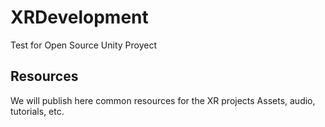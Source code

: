 # XRDevelopment
Test for Open Source Unity Proyect

## Resources
We will publish here common resources for the XR projects
Assets, audio, tutorials, etc.
